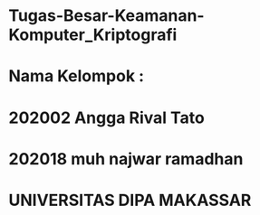# Tugas-Besar-Keamanan-Komputer_Kriptografi
# Nama Kelompok : 
# 202002 Angga Rival Tato  
# 202018 muh najwar ramadhan

# UNIVERSITAS DIPA MAKASSAR
